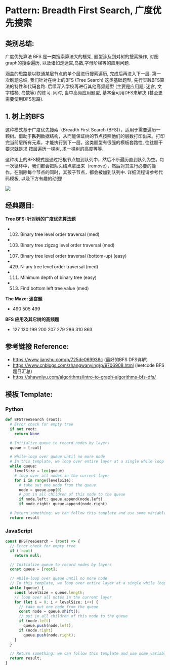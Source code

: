 # Pattern: Breadth First Search, 广度优先搜索

## **类别总结:**
广度优先算法 BFS 是一类搜索算法大的框架, 题型涉及到对树的搜索操作, 对图graph的搜索遍历, 以及诸如走迷宫,岛数,字母阶梯等的应用问题. 

涵盖的思路是以联通某层节点的单个层进行搜索遍历, 完成后再进入下一层. 第一次刷题总结, 我们针对在树上的BFS (Tree Search) 这类基础题型, 先行实践BFS算法的特性和代码套路. 后续深入学校再进行其他高频题型 (主要是应用题: 迷宫, 文字楼梯, 岛数等) 的练习. 同时, 当中高频应用题型, 基本全可用DFS来解决 (甚至更需要使用DFS思路). 

## 1. 树上的BFS
这种模式基于广度优先搜索（Breadth First Search (BFS)），适用于需要遍历一颗树。借助于**队列**数据结构，从而能保证树的节点按照他们的层数打印出来。打印完当前层所有元素，才能执行到下一层。这类题型有很强的模板套路性, 往往题干要求就是求 按层遍历一棵树, 求一棵树的高度等等. 

这种树上的BFS模式是通过把根节点加到队列中，然后不断遍历直到队列为空。每一次循环中，我们都会把队头结点拿出来（remove），然后对其进行必要的操作。在删除每个节点的同时，其孩子节点，都会被加到队列中. 详细流程请参考代码模板, 以及下方有趣的动图!

<img src="https://upload-images.jianshu.io/upload_images/10107787-b9da64a7c631e0e6.gif?imageMogr2/auto-orient/strip|imageView2/2/w/1200/format/webp" />

## **经典题目:**

**Tree BFS: 针对树的广度优先算法题**

- 102. Binary tree level order traversal (med)
- 103. Binary tree zigzag level order traversal (med)
- 107. Binary tree level order traversal (bottom-up) (easy)
- 429. N-ary tree level order traversal (med)

- 111. Minimum depth of binary tree (easy)
- 513. Find bottom left tree value (med)

**The Maze: 迷宫题**

- 490 505 499

**BFS 应用及其它树的高频题**

- 127 130 199 200 207 279 286 310 863

## **参考链接 Reference:**

- https://www.jianshu.com/p/725de069938c (最好的BFS DFS详解)
- https://www.cnblogs.com/zhangwanying/p/9706908.html (leetcode BFS题目汇总)
- https://shawnlyu.com/algorithms/intro-to-graph-algorithms-bfs-dfs/

## **模板 Template:**
### **Python**
```py
def BFSTreeSearch (root):
  # Error check for empty tree
  if not root:
    return None

  # Initialize queue to record nodes by layers
  queue = [root]

  # While-loop over queue until no more node
  # In this template, we loop over entire layer at a single while loop
  while queue:
    levelSize = len(queue)
    # loop over all nodes in the current layer
    for i in range(levelSize):
      # take out one node from the queue
      node = queue.pop(0)
      # put in all children of this node to the queue
      if node.left: queue.append(node.left)
      if node.right: queue.append(node.right)

  # Return something: we can follow this template and use some variables to record the height or node value layer by layer
  return result
```

### **JavaScript**
```js
const BFSTreeSearch = (root) => {
  // Error check for empty tree
  if (!root)
    return null;

  // Initialize queue to record nodes by layers
  const queue = [root];

  // While-loop over queue until no more node
  // In this template, we loop over entire layer at a single while loop
  while (queue) {
    const levelSize = queue.length;
    // loop over all notes in the current layer
    for (let i = 0; i < levelSize; i++) {
      // take out one node from the queue
      const node = queue.shift();
      // put in all children of this node to the queue
      if (node.left)
        queue.push(node.left);
      if (node.right)
        queue.push(node.right);
    }
  }

  // Return something: we can follow this template and use some variables to record the height or node value layer by layer
  return result;
}
```